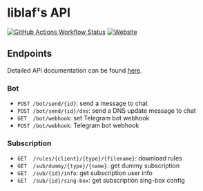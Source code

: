 # liblaf's API

[![GitHub Actions Workflow Status](https://img.shields.io/github/actions/workflow/status/liblaf/api/ci.yaml)](https://github.com/liblaf/api/actions/workflows/ci.yaml)
[![Website](https://img.shields.io/website?url=https%3A%2F%2Fapi.liblaf.me)](https://api.liblaf.me)

## Endpoints

Detailed API documentation can be found [here](https://api.liblaf.me).

### Bot

- `POST /bot/send/{id}`: send a message to chat
- `POST /bot/send/{id}/dns`: send a DNS update message to chat
- `GET  /bot/webhook`: set Telegram bot webhook
- `POST /bot/webhook`: Telegram bot webhook

### Subscription

- `GET  /rules/{client}/{type}/{filename}`: download rules
- `GET  /sub/dummy/{type}/{name}`: get dummy subscription
- `GET  /sub/{id}/info`: get subscription user info
- `GET  /sub/{id}/sing-box`: get subscription sing-box config
